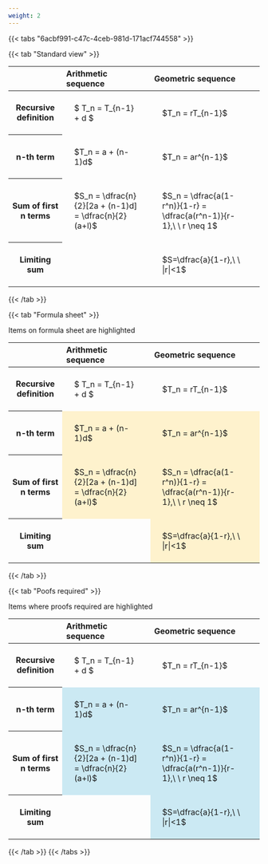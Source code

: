 ```yaml
---
weight: 2
---
```


{{< tabs "6acbf991-c47c-4ceb-981d-171acf744558" >}}

{{< tab "Standard view" >}}

<style type="text/css">
#T_de8db th.col_heading {
  text-align: left;
  font-size: 1em;
}
#T_de8db td {
  text-align: left;
  font-size: 1em;
  padding: 1.5em;
}
</style>
<table id="T_de8db">
  <thead>
    <tr>
      <th class="blank level0" >&nbsp;</th>
      <th id="T_de8db_level0_col0" class="col_heading level0 col0" >Arithmetic sequence</th>
      <th id="T_de8db_level0_col1" class="col_heading level0 col1" >Geometric sequence</th>
    </tr>
  </thead>
  <tbody>
    <tr>
      <th id="T_de8db_level0_row0" class="row_heading level0 row0" >Recursive definition</th>
      <td id="T_de8db_row0_col0" class="data row0 col0" >$ T_n = T_{n-1} + d $</td>
      <td id="T_de8db_row0_col1" class="data row0 col1" >$T_n = rT_{n-1}$</td>
    </tr>
    <tr>
      <th id="T_de8db_level0_row1" class="row_heading level0 row1" >n-th term</th>
      <td id="T_de8db_row1_col0" class="data row1 col0" >$T_n = a + (n-1)d$</td>
      <td id="T_de8db_row1_col1" class="data row1 col1" >$T_n = ar^{n-1}$</td>
    </tr>
    <tr>
      <th id="T_de8db_level0_row2" class="row_heading level0 row2" >Sum of first n terms</th>
      <td id="T_de8db_row2_col0" class="data row2 col0" >$S_n = \dfrac{n}{2}[2a + (n-1)d] = \dfrac{n}{2}(a+l)$</td>
      <td id="T_de8db_row2_col1" class="data row2 col1" >$S_n = \dfrac{a(1-r^n)}{1-r} = \dfrac{a(r^n-1)}{r-1},\ \  r \neq 1$</td>
    </tr>
    <tr>
      <th id="T_de8db_level0_row3" class="row_heading level0 row3" >Limiting sum</th>
      <td id="T_de8db_row3_col0" class="data row3 col0" ></td>
      <td id="T_de8db_row3_col1" class="data row3 col1" >$S=\dfrac{a}{1-r},\ \ |r|<1$</td>
    </tr>
  </tbody>
</table>
{{< /tab >}}

{{< tab "Formula sheet" >}}

Items on formula sheet are highlighted 
<br>
<style type="text/css">
#T_6eb4f th.col_heading {
  text-align: left;
  font-size: 1em;
}
#T_6eb4f td {
  text-align: left;
  font-size: 1em;
  padding: 1.5em;
}
#T_6eb4f_row0_col0, #T_6eb4f_row0_col1, #T_6eb4f_row3_col0 {
  background-color: rgba(0,0,0,0);
}
#T_6eb4f_row1_col0, #T_6eb4f_row1_col1, #T_6eb4f_row2_col0, #T_6eb4f_row2_col1, #T_6eb4f_row3_col1 {
  background-color: rgba(255,194,10, 0.2);
}
</style>
<table id="T_6eb4f">
  <thead>
    <tr>
      <th class="blank level0" >&nbsp;</th>
      <th id="T_6eb4f_level0_col0" class="col_heading level0 col0" >Arithmetic sequence</th>
      <th id="T_6eb4f_level0_col1" class="col_heading level0 col1" >Geometric sequence</th>
    </tr>
  </thead>
  <tbody>
    <tr>
      <th id="T_6eb4f_level0_row0" class="row_heading level0 row0" >Recursive definition</th>
      <td id="T_6eb4f_row0_col0" class="data row0 col0" >$ T_n = T_{n-1} + d $</td>
      <td id="T_6eb4f_row0_col1" class="data row0 col1" >$T_n = rT_{n-1}$</td>
    </tr>
    <tr>
      <th id="T_6eb4f_level0_row1" class="row_heading level0 row1" >n-th term</th>
      <td id="T_6eb4f_row1_col0" class="data row1 col0" >$T_n = a + (n-1)d$</td>
      <td id="T_6eb4f_row1_col1" class="data row1 col1" >$T_n = ar^{n-1}$</td>
    </tr>
    <tr>
      <th id="T_6eb4f_level0_row2" class="row_heading level0 row2" >Sum of first n terms</th>
      <td id="T_6eb4f_row2_col0" class="data row2 col0" >$S_n = \dfrac{n}{2}[2a + (n-1)d] = \dfrac{n}{2}(a+l)$</td>
      <td id="T_6eb4f_row2_col1" class="data row2 col1" >$S_n = \dfrac{a(1-r^n)}{1-r} = \dfrac{a(r^n-1)}{r-1},\ \  r \neq 1$</td>
    </tr>
    <tr>
      <th id="T_6eb4f_level0_row3" class="row_heading level0 row3" >Limiting sum</th>
      <td id="T_6eb4f_row3_col0" class="data row3 col0" ></td>
      <td id="T_6eb4f_row3_col1" class="data row3 col1" >$S=\dfrac{a}{1-r},\ \ |r|<1$</td>
    </tr>
  </tbody>
</table>
{{< /tab >}}

{{< tab "Poofs required" >}}

Items where proofs required are highlighted 
<br>
<style type="text/css">
#T_3861f th.col_heading {
  text-align: left;
  font-size: 1em;
}
#T_3861f td {
  text-align: left;
  font-size: 1em;
  padding: 1.5em;
}
#T_3861f_row0_col0, #T_3861f_row0_col1, #T_3861f_row3_col0 {
  background-color: rgba(0,0,0,0);
}
#T_3861f_row1_col0, #T_3861f_row1_col1, #T_3861f_row2_col0, #T_3861f_row2_col1, #T_3861f_row3_col1 {
  background-color: rgba(0,150,200, 0.2);
}
</style>
<table id="T_3861f">
  <thead>
    <tr>
      <th class="blank level0" >&nbsp;</th>
      <th id="T_3861f_level0_col0" class="col_heading level0 col0" >Arithmetic sequence</th>
      <th id="T_3861f_level0_col1" class="col_heading level0 col1" >Geometric sequence</th>
    </tr>
  </thead>
  <tbody>
    <tr>
      <th id="T_3861f_level0_row0" class="row_heading level0 row0" >Recursive definition</th>
      <td id="T_3861f_row0_col0" class="data row0 col0" >$ T_n = T_{n-1} + d $</td>
      <td id="T_3861f_row0_col1" class="data row0 col1" >$T_n = rT_{n-1}$</td>
    </tr>
    <tr>
      <th id="T_3861f_level0_row1" class="row_heading level0 row1" >n-th term</th>
      <td id="T_3861f_row1_col0" class="data row1 col0" >$T_n = a + (n-1)d$</td>
      <td id="T_3861f_row1_col1" class="data row1 col1" >$T_n = ar^{n-1}$</td>
    </tr>
    <tr>
      <th id="T_3861f_level0_row2" class="row_heading level0 row2" >Sum of first n terms</th>
      <td id="T_3861f_row2_col0" class="data row2 col0" >$S_n = \dfrac{n}{2}[2a + (n-1)d] = \dfrac{n}{2}(a+l)$</td>
      <td id="T_3861f_row2_col1" class="data row2 col1" >$S_n = \dfrac{a(1-r^n)}{1-r} = \dfrac{a(r^n-1)}{r-1},\ \  r \neq 1$</td>
    </tr>
    <tr>
      <th id="T_3861f_level0_row3" class="row_heading level0 row3" >Limiting sum</th>
      <td id="T_3861f_row3_col0" class="data row3 col0" ></td>
      <td id="T_3861f_row3_col1" class="data row3 col1" >$S=\dfrac{a}{1-r},\ \ |r|<1$</td>
    </tr>
  </tbody>
</table>
{{< /tab >}}
{{< /tabs >}}